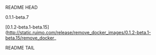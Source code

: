 README HEAD

0.1.1-beta.7

<!-- replace start -->
[0.1.2-beta.1-beta.15] (http://static.ruimo.com/release/remove_docker_images/0.1.2-beta.1-beta.15/remove_docker_
<!-- replace end -->

README TAIL
